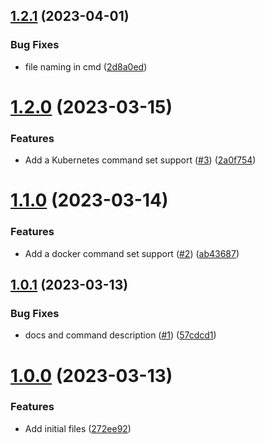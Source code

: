 ## [1.2.1](https://github.com/Pradumnasaraf/candy/compare/v1.2.0...v1.2.1) (2023-04-01)


### Bug Fixes

* file naming in cmd ([2d8a0ed](https://github.com/Pradumnasaraf/candy/commit/2d8a0edc5f37ba0e5412891ab2b842b1aa70c4af))



# [1.2.0](https://github.com/Pradumnasaraf/candy/compare/v1.1.0...v1.2.0) (2023-03-15)


### Features

* Add a Kubernetes command set support ([#3](https://github.com/Pradumnasaraf/candy/issues/3)) ([2a0f754](https://github.com/Pradumnasaraf/candy/commit/2a0f7546124491dfbe941b2efdcd24f2320e69a1))



# [1.1.0](https://github.com/Pradumnasaraf/candy/compare/v1.0.1...v1.1.0) (2023-03-14)


### Features

* Add a docker command set support ([#2](https://github.com/Pradumnasaraf/candy/issues/2)) ([ab43687](https://github.com/Pradumnasaraf/candy/commit/ab4368709d5ac30c0bea9783ff78e6fee3f16c37))



## [1.0.1](https://github.com/Pradumnasaraf/candy/compare/v1.0.0...v1.0.1) (2023-03-13)


### Bug Fixes

* docs and command description  ([#1](https://github.com/Pradumnasaraf/candy/issues/1)) ([57cdcd1](https://github.com/Pradumnasaraf/candy/commit/57cdcd1056052a30da5bd8f410c2fd20bf628f08))



# [1.0.0](https://github.com/Pradumnasaraf/candy/compare/272ee9203ed13d78aaf9c6b4cd6b0d1700e52f11...v1.0.0) (2023-03-13)


### Features

* Add initial files ([272ee92](https://github.com/Pradumnasaraf/candy/commit/272ee9203ed13d78aaf9c6b4cd6b0d1700e52f11))



